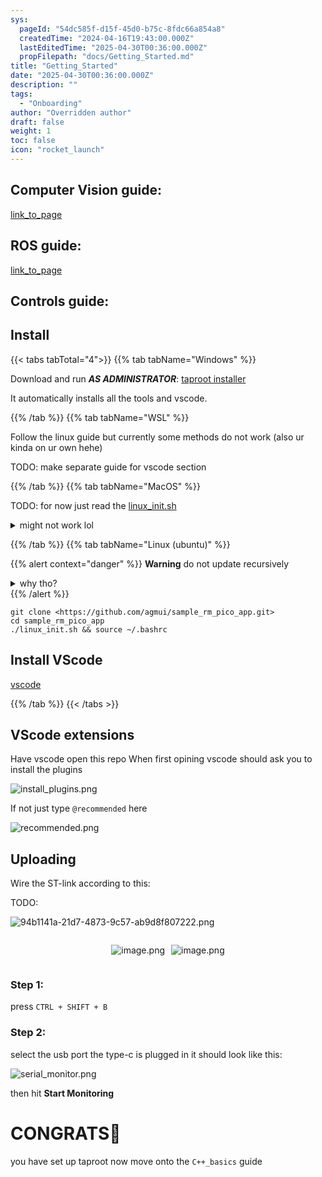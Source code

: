 ```yaml
---
sys:
  pageId: "54dc585f-d15f-45d0-b75c-8fdc66a854a8"
  createdTime: "2024-04-16T19:43:00.000Z"
  lastEditedTime: "2025-04-30T00:36:00.000Z"
  propFilepath: "docs/Getting_Started.md"
title: "Getting_Started"
date: "2025-04-30T00:36:00.000Z"
description: ""
tags:
  - "Onboarding"
author: "Overridden author"
draft: false
weight: 1
toc: false
icon: "rocket_launch"
---
```


## Computer Vision guide:

[link_to_page](86d45bc0-388b-4d26-8848-44f255f73d0e)

## ROS guide:

[link_to_page](3c76c1de-ec8f-46d6-8b0a-294005edc2d5)

## Controls guide:

## Install

{{< tabs tabTotal="4">}}
{{% tab tabName="Windows" %}}

Download and run _**AS ADMINISTRATOR**_: [taproot installer](https://github.com/Thornbots/TeachingFreshies/releases/tag/1.0)

It automatically installs all the tools and vscode.

{{% /tab %}}
{{% tab tabName="WSL" %}}

Follow the linux guide but currently some methods do not work (also ur kinda on ur own hehe)

TODO: make separate guide for vscode section

{{% /tab %}}
{{% tab tabName="MacOS" %}}

TODO: for now just read the [linux_init.sh](https://github.com/agmui/sample_rm_pico_app/blob/main/linux_init.sh)

<details>
<summary>might not work lol</summary>

`brew install libusb pkg-config`

Next install: [vscode](https://code.visualstudio.com/Download)

</details>

{{% /tab %}}
{{% tab tabName="Linux (ubuntu)" %}}

{{% alert context="danger" %}}
**Warning** do not update recursively
<details>
<summary>why tho?</summary>
There are some submodules that may go on for a while (like tinyusb) and I highly
recommend you don't need to get them.
If you want to see what submodules I update just look in `linux_init.sh`
</details>
{{% /alert %}}

```shell
git clone <https://github.com/agmui/sample_rm_pico_app.git>
cd sample_rm_pico_app
./linux_init.sh && source ~/.bashrc
```

## Install VScode

[vscode](https://code.visualstudio.com/Download)

{{% /tab %}}
{{< /tabs >}}

## VScode extensions

Have vscode open this repo
When first opining vscode should ask you to install the plugins

![install_plugins.png](https://prod-files-secure.s3.us-west-2.amazonaws.com/d518164a-d88e-44d1-a4ee-3adb3bd8bce0/89bd30f0-1825-4e77-867b-0a41ce370880/install_plugins.png?X-Amz-Algorithm=AWS4-HMAC-SHA256&X-Amz-Content-Sha256=UNSIGNED-PAYLOAD&X-Amz-Credential=ASIAZI2LB4665B6GWCKJ%2F20250704%2Fus-west-2%2Fs3%2Faws4_request&X-Amz-Date=20250704T081237Z&X-Amz-Expires=3600&X-Amz-Security-Token=IQoJb3JpZ2luX2VjECAaCXVzLXdlc3QtMiJHMEUCIBxuOJ7TkTm2SnFhVbNoJOZDisqUKMIJjzCrkwvYiaI0AiEAzcdMXjuHPm6xngnDOlw7aBKZxPzJzOO4uS6uOo8nLUUq%2FwMIKRAAGgw2Mzc0MjMxODM4MDUiDATl7Tl0LZtwY3EYFyrcA00kggskyWUFScX5fs2b3rVPk07YCfBgDZjo3JI8l0UhT4ovrw0Hys6DqHh1j772ZpyublwZ5oSDBXU4ULpEwMJEQIWIluIwv9j0YvHpWV0hNd46v8sFqDckB%2B4Ch23tn1aoTz3Lhvng0CH0SVlSDxJs6TUORIQSwjes%2FNFFbdvtu%2BbcLkjAwpFde9eAGvvB5bAm4tnBrxng1jkV34V7k3mEXtJ9052eshQmWvDClvkPWlnrOHaQeQ0oKTeKAGqAuPd5JBpQZIf2tlACHUOjdqguy4pwGBIlMUXgwAZClr2EZbRAnjgcrtFcqokXzKW51JjaUVU0d8hKshIoIy8ZcZZxQDFswDA4VB3UUL3qGvRdCglFoW7sCo0iSRbpFRIJ8NvuyZUCNdXc%2FtM8WY%2BNW9ncaMp8X4wEw1YXZckXYa1XCN9EYzPCL92R7X%2FRjBzKac0RYGI4uLkPuquihWO%2B2SSjBSG0CpyCq8GpqF3yPODvalwaT30JvpU8vtpf9gUqGO%2Bs%2Fmju4RPXnKLQKLB34eudnjXhAt%2F6jbfxZ5ol%2FJ6UbNNXnujp0Zlka1nDpwfYrik7eIOPM0vnXfGVE1Su89SqGzzZf4FMiIB2YlJpL1zeqSHIxYO5T8oo%2FTtIMM%2BMnsMGOqUBjij20GPA42CAI6JaxaqBoxletAutyUD1UENKZqKvgXzH1uqHw2kLvi8wd%2FS2Y3KnI5SYznIzAzLps17Vutvq6RKqzvbFlEd6Qvenrbniu233NPK%2F1tM4LKfx%2FgBeychHgw88EXxTYcX7FhjE1kZ30VtgKoPLZxE3akQMv4A8FjklZX%2Baa4p%2FLRtkTCS%2BiZ91OOTx2e523SXTdYKfyR71yKvhvmlS&X-Amz-Signature=342de3974906f625ab78b147acd2ca7231eb79a126f7115103ef689dd85e8b14&X-Amz-SignedHeaders=host&x-amz-checksum-mode=ENABLED&x-id=GetObject)

If not just type `@recommended` here  

![recommended.png](https://prod-files-secure.s3.us-west-2.amazonaws.com/d518164a-d88e-44d1-a4ee-3adb3bd8bce0/61e661e9-5d85-4dfc-be0d-8d2097a5e793/recommended.png?X-Amz-Algorithm=AWS4-HMAC-SHA256&X-Amz-Content-Sha256=UNSIGNED-PAYLOAD&X-Amz-Credential=ASIAZI2LB4665B6GWCKJ%2F20250704%2Fus-west-2%2Fs3%2Faws4_request&X-Amz-Date=20250704T081237Z&X-Amz-Expires=3600&X-Amz-Security-Token=IQoJb3JpZ2luX2VjECAaCXVzLXdlc3QtMiJHMEUCIBxuOJ7TkTm2SnFhVbNoJOZDisqUKMIJjzCrkwvYiaI0AiEAzcdMXjuHPm6xngnDOlw7aBKZxPzJzOO4uS6uOo8nLUUq%2FwMIKRAAGgw2Mzc0MjMxODM4MDUiDATl7Tl0LZtwY3EYFyrcA00kggskyWUFScX5fs2b3rVPk07YCfBgDZjo3JI8l0UhT4ovrw0Hys6DqHh1j772ZpyublwZ5oSDBXU4ULpEwMJEQIWIluIwv9j0YvHpWV0hNd46v8sFqDckB%2B4Ch23tn1aoTz3Lhvng0CH0SVlSDxJs6TUORIQSwjes%2FNFFbdvtu%2BbcLkjAwpFde9eAGvvB5bAm4tnBrxng1jkV34V7k3mEXtJ9052eshQmWvDClvkPWlnrOHaQeQ0oKTeKAGqAuPd5JBpQZIf2tlACHUOjdqguy4pwGBIlMUXgwAZClr2EZbRAnjgcrtFcqokXzKW51JjaUVU0d8hKshIoIy8ZcZZxQDFswDA4VB3UUL3qGvRdCglFoW7sCo0iSRbpFRIJ8NvuyZUCNdXc%2FtM8WY%2BNW9ncaMp8X4wEw1YXZckXYa1XCN9EYzPCL92R7X%2FRjBzKac0RYGI4uLkPuquihWO%2B2SSjBSG0CpyCq8GpqF3yPODvalwaT30JvpU8vtpf9gUqGO%2Bs%2Fmju4RPXnKLQKLB34eudnjXhAt%2F6jbfxZ5ol%2FJ6UbNNXnujp0Zlka1nDpwfYrik7eIOPM0vnXfGVE1Su89SqGzzZf4FMiIB2YlJpL1zeqSHIxYO5T8oo%2FTtIMM%2BMnsMGOqUBjij20GPA42CAI6JaxaqBoxletAutyUD1UENKZqKvgXzH1uqHw2kLvi8wd%2FS2Y3KnI5SYznIzAzLps17Vutvq6RKqzvbFlEd6Qvenrbniu233NPK%2F1tM4LKfx%2FgBeychHgw88EXxTYcX7FhjE1kZ30VtgKoPLZxE3akQMv4A8FjklZX%2Baa4p%2FLRtkTCS%2BiZ91OOTx2e523SXTdYKfyR71yKvhvmlS&X-Amz-Signature=31b0695c8d1f76137d954e5398dcc3e3b2c682d10022605b19fb5d2906d8b3fe&X-Amz-SignedHeaders=host&x-amz-checksum-mode=ENABLED&x-id=GetObject)

## Uploading

Wire the ST-link according to this:

TODO:

![94b1141a-21d7-4873-9c57-ab9d8f807222.png](https://prod-files-secure.s3.us-west-2.amazonaws.com/d518164a-d88e-44d1-a4ee-3adb3bd8bce0/e5fad17d-ab82-4300-9f4c-505ab4b1202c/94b1141a-21d7-4873-9c57-ab9d8f807222.png?X-Amz-Algorithm=AWS4-HMAC-SHA256&X-Amz-Content-Sha256=UNSIGNED-PAYLOAD&X-Amz-Credential=ASIAZI2LB4665B6GWCKJ%2F20250704%2Fus-west-2%2Fs3%2Faws4_request&X-Amz-Date=20250704T081237Z&X-Amz-Expires=3600&X-Amz-Security-Token=IQoJb3JpZ2luX2VjECAaCXVzLXdlc3QtMiJHMEUCIBxuOJ7TkTm2SnFhVbNoJOZDisqUKMIJjzCrkwvYiaI0AiEAzcdMXjuHPm6xngnDOlw7aBKZxPzJzOO4uS6uOo8nLUUq%2FwMIKRAAGgw2Mzc0MjMxODM4MDUiDATl7Tl0LZtwY3EYFyrcA00kggskyWUFScX5fs2b3rVPk07YCfBgDZjo3JI8l0UhT4ovrw0Hys6DqHh1j772ZpyublwZ5oSDBXU4ULpEwMJEQIWIluIwv9j0YvHpWV0hNd46v8sFqDckB%2B4Ch23tn1aoTz3Lhvng0CH0SVlSDxJs6TUORIQSwjes%2FNFFbdvtu%2BbcLkjAwpFde9eAGvvB5bAm4tnBrxng1jkV34V7k3mEXtJ9052eshQmWvDClvkPWlnrOHaQeQ0oKTeKAGqAuPd5JBpQZIf2tlACHUOjdqguy4pwGBIlMUXgwAZClr2EZbRAnjgcrtFcqokXzKW51JjaUVU0d8hKshIoIy8ZcZZxQDFswDA4VB3UUL3qGvRdCglFoW7sCo0iSRbpFRIJ8NvuyZUCNdXc%2FtM8WY%2BNW9ncaMp8X4wEw1YXZckXYa1XCN9EYzPCL92R7X%2FRjBzKac0RYGI4uLkPuquihWO%2B2SSjBSG0CpyCq8GpqF3yPODvalwaT30JvpU8vtpf9gUqGO%2Bs%2Fmju4RPXnKLQKLB34eudnjXhAt%2F6jbfxZ5ol%2FJ6UbNNXnujp0Zlka1nDpwfYrik7eIOPM0vnXfGVE1Su89SqGzzZf4FMiIB2YlJpL1zeqSHIxYO5T8oo%2FTtIMM%2BMnsMGOqUBjij20GPA42CAI6JaxaqBoxletAutyUD1UENKZqKvgXzH1uqHw2kLvi8wd%2FS2Y3KnI5SYznIzAzLps17Vutvq6RKqzvbFlEd6Qvenrbniu233NPK%2F1tM4LKfx%2FgBeychHgw88EXxTYcX7FhjE1kZ30VtgKoPLZxE3akQMv4A8FjklZX%2Baa4p%2FLRtkTCS%2BiZ91OOTx2e523SXTdYKfyR71yKvhvmlS&X-Amz-Signature=4b8302c3f5e1755b452f74fdcb1f302c1be90d095ffb313648ba3cb580389919&X-Amz-SignedHeaders=host&x-amz-checksum-mode=ENABLED&x-id=GetObject)

<div style="display: flex;flex-direction: row; column-gap:10px; max-width: 630px;justify-content: center;">
<div>

![image.png](https://prod-files-secure.s3.us-west-2.amazonaws.com/d518164a-d88e-44d1-a4ee-3adb3bd8bce0/210ecb78-1116-4d7b-b9b7-2292f66fa2c2/image.png?X-Amz-Algorithm=AWS4-HMAC-SHA256&X-Amz-Content-Sha256=UNSIGNED-PAYLOAD&X-Amz-Credential=ASIAZI2LB46673U4VYS2%2F20250704%2Fus-west-2%2Fs3%2Faws4_request&X-Amz-Date=20250704T081239Z&X-Amz-Expires=3600&X-Amz-Security-Token=IQoJb3JpZ2luX2VjECAaCXVzLXdlc3QtMiJGMEQCIG73v5tn7owAbqK977tA4LmXLXkTdjUpF5Qk%2FiE8ZxJPAiAPGjZedPjKwXmZktDrVNKFi21ggW1cKGryKSoYkR0Q3yr%2FAwgpEAAaDDYzNzQyMzE4MzgwNSIMwoEXL3prR92xb9GpKtwDjZOnrVY1MDy4sQj6Ki3EyhtswVr6CeQxcYH%2FINLtnikpaj9NU5aB6saxNoTXk23aWj8RzpboNC%2FgAqqZ7kNxA2GsgT73Vv9fsRz9gDHZPJtKTLU90%2Bnuv4gd25VdUcgptkU906O%2B2usR9gv5Kgn0nZZTSYr3hfoj4mtDGxjkjvJsvtBJxE9G8PWd%2FbltBMda3a63smbFJ4KrAdE1q0hBIMvuljw4A1NTBzaDjyIEyXdTd9CBROVTvZ2FDxDitUa4GicaG96g7bpg0qVa%2B7ylMetFjRNgIPJa3pNnz8TGpheYHGbwiIJ2ZPOi2%2BO8i3Tjk6FZDp1v4K%2B%2BqLHfC%2B3t2%2BpAtlYM%2FwrITbTgC67rXOSBWIQyzywBiIV06OyBGR7akNAeXOF31OkivA6U4Qv1I2cD4diQxV87hX04IYm4wpjD58IHRZA1%2FED9h0jXU0xVElGFgzPalAEFuTk5tR7M8XCIsOVzQilrg9zsGH4AeOx46BJCa8HHB7D%2B5ppQuJEdE5EmnN2HJMKmh53AOPGJFOWOa8Y0iqva5kf0emCdq2X6%2B9L%2FCfgu56%2FeQ0o00YDu6ZP4yIZ1%2BY%2BsTp%2BF%2FTjiDkhj8feMwnDpLN7%2F%2Fo3DAEal6F%2BFF6GTb1j3FuQwt42ewwY6pgF13%2ByaqY4ly5x%2B6oF5lsuFdIIMp46K2zBUDfl3bSpoREE9gIXoss%2BBJ7ly4LQAcDsjALIk9eFCxOehV7NAPrBNK6RK3zgm1VVBKusm3WDl5MiTFfn4Y%2F3a%2F01vrJ39JOZbS4t54AQrdg0BMpHLktY3yfliQVqMsHTyNIY3DgS261z3wQ6gS35T0wAsZ1NIP0syoc7h2ls2%2B588%2Fiv3xfxvFyp8afIj&X-Amz-Signature=0549aee2a76e017977b9b856d98066244231a07e566da6de4ab88aad7cefce93&X-Amz-SignedHeaders=host&x-amz-checksum-mode=ENABLED&x-id=GetObject)

</div>
<div>

![image.png](https://prod-files-secure.s3.us-west-2.amazonaws.com/d518164a-d88e-44d1-a4ee-3adb3bd8bce0/33a0fd0f-8ca6-4a86-8e09-26e95ded1fff/image.png?X-Amz-Algorithm=AWS4-HMAC-SHA256&X-Amz-Content-Sha256=UNSIGNED-PAYLOAD&X-Amz-Credential=ASIAZI2LB46654UWE2CB%2F20250704%2Fus-west-2%2Fs3%2Faws4_request&X-Amz-Date=20250704T081239Z&X-Amz-Expires=3600&X-Amz-Security-Token=IQoJb3JpZ2luX2VjECAaCXVzLXdlc3QtMiJHMEUCIQCSS74ucZJLpna7ce%2FqPYrUERl5KJ5FP1JIb%2FipYazcAwIgb4URsJ1QzJz3DLOpcqCHFwYreBfcWDW%2FBACy2u%2B6Npwq%2FwMIKRAAGgw2Mzc0MjMxODM4MDUiDJyttcIvVt9F4jlbaCrcAy78XRUaM6iMBk2VSfSR60LXFl5icwKshUj6f0qyoY8jG%2BQFiyocCkmAXzzTa3tcBdvRKNRd1oT8tKtknZr45LAcNEXYYN%2BwdUAR%2B9iVUv1q0lpIrwhVh5E7Z1fXCwKKHeXBa4x2UqFDMLa0S68TKhB1z6x0RW8XZvaBZizCDDLxidTdOrQr66GzezLBMP4IQYNucoU5izcBmS99r7ExTrMMIxuM51TEPgSXHfN1fwk%2B%2FoSh752gxxnjQCq6VQgbS9eb9zQec4EZDO6%2B7E9DmhC682LG1A3zmmdPNNwdklAqg5qKx8YXY3fWiyJVlc2Ru612U5pcX5Wb4CBa86ZiSGCU6BHUzfJl%2Bkj0cVWOhHZGUp%2F9cgtxp3Gx1GpXW0ha5lVEqDYYMtS0sRc%2FG9qPOS4r9h9qEFS3K2XetaecMHSbratSswbUneLnnAXT%2Fz8hOucmklQWF%2FtwIoRSwoXaY4uxewXtG37OewqUEJK%2F%2BUsQ7Oedn9M0Du6PbpaY%2BfbtqQtYNcxWPYhfW1KE59k3RMidHXfJbC6C%2Bc8t2eYwGSThn4TYqJ7eqi35hK0st2ohPQTmTxqAaEwS3OztG9Ep4wNjfILLBR%2FAz8%2BLiC5YHKFg987XYMyKIIpXk7X3MJ6NnsMGOqUB3sANYrTzaK060XJ%2F%2BXg1DNVN%2BJY1SOLg7RhcdQtGw%2FkbZ7QxlVB6ngs1gWGoKlXzl9yg%2B%2BxWbBTqHT2EXthqT2iMRo2%2B06dmABm1RusltXi1YlpcZ8iqP1iY%2BKQs1HSNffoOCcwFcljdDYrZ%2BOhzNkFORBRr47LKT2VeDl%2FHFQzRt0YhhDLliOtTzThqy9em6BipJT1MN6dMEmJkNooxWqcLjZW7&X-Amz-Signature=6b65738051fe7b14d13e611770eb206ef4a3ba46dfcf0e88fb2bbcb549a78bbb&X-Amz-SignedHeaders=host&x-amz-checksum-mode=ENABLED&x-id=GetObject)

</div>
</div>

### Step 1:

press `CTRL + SHIFT + B`

### Step 2:

select the usb port the type-c is plugged in it should look like this:

![serial_monitor.png](https://prod-files-secure.s3.us-west-2.amazonaws.com/d518164a-d88e-44d1-a4ee-3adb3bd8bce0/f03f4774-05d4-4393-b6a0-d5efb6d315ab/serial_monitor.png?X-Amz-Algorithm=AWS4-HMAC-SHA256&X-Amz-Content-Sha256=UNSIGNED-PAYLOAD&X-Amz-Credential=ASIAZI2LB4665B6GWCKJ%2F20250704%2Fus-west-2%2Fs3%2Faws4_request&X-Amz-Date=20250704T081237Z&X-Amz-Expires=3600&X-Amz-Security-Token=IQoJb3JpZ2luX2VjECAaCXVzLXdlc3QtMiJHMEUCIBxuOJ7TkTm2SnFhVbNoJOZDisqUKMIJjzCrkwvYiaI0AiEAzcdMXjuHPm6xngnDOlw7aBKZxPzJzOO4uS6uOo8nLUUq%2FwMIKRAAGgw2Mzc0MjMxODM4MDUiDATl7Tl0LZtwY3EYFyrcA00kggskyWUFScX5fs2b3rVPk07YCfBgDZjo3JI8l0UhT4ovrw0Hys6DqHh1j772ZpyublwZ5oSDBXU4ULpEwMJEQIWIluIwv9j0YvHpWV0hNd46v8sFqDckB%2B4Ch23tn1aoTz3Lhvng0CH0SVlSDxJs6TUORIQSwjes%2FNFFbdvtu%2BbcLkjAwpFde9eAGvvB5bAm4tnBrxng1jkV34V7k3mEXtJ9052eshQmWvDClvkPWlnrOHaQeQ0oKTeKAGqAuPd5JBpQZIf2tlACHUOjdqguy4pwGBIlMUXgwAZClr2EZbRAnjgcrtFcqokXzKW51JjaUVU0d8hKshIoIy8ZcZZxQDFswDA4VB3UUL3qGvRdCglFoW7sCo0iSRbpFRIJ8NvuyZUCNdXc%2FtM8WY%2BNW9ncaMp8X4wEw1YXZckXYa1XCN9EYzPCL92R7X%2FRjBzKac0RYGI4uLkPuquihWO%2B2SSjBSG0CpyCq8GpqF3yPODvalwaT30JvpU8vtpf9gUqGO%2Bs%2Fmju4RPXnKLQKLB34eudnjXhAt%2F6jbfxZ5ol%2FJ6UbNNXnujp0Zlka1nDpwfYrik7eIOPM0vnXfGVE1Su89SqGzzZf4FMiIB2YlJpL1zeqSHIxYO5T8oo%2FTtIMM%2BMnsMGOqUBjij20GPA42CAI6JaxaqBoxletAutyUD1UENKZqKvgXzH1uqHw2kLvi8wd%2FS2Y3KnI5SYznIzAzLps17Vutvq6RKqzvbFlEd6Qvenrbniu233NPK%2F1tM4LKfx%2FgBeychHgw88EXxTYcX7FhjE1kZ30VtgKoPLZxE3akQMv4A8FjklZX%2Baa4p%2FLRtkTCS%2BiZ91OOTx2e523SXTdYKfyR71yKvhvmlS&X-Amz-Signature=b4afb4742f1b6424eb281b4652e940c46750bd532fbf1052d357698fd945512e&X-Amz-SignedHeaders=host&x-amz-checksum-mode=ENABLED&x-id=GetObject)

then hit **Start Monitoring**

# CONGRATS🎉

you have set up taproot now move onto the `C++_basics` guide
